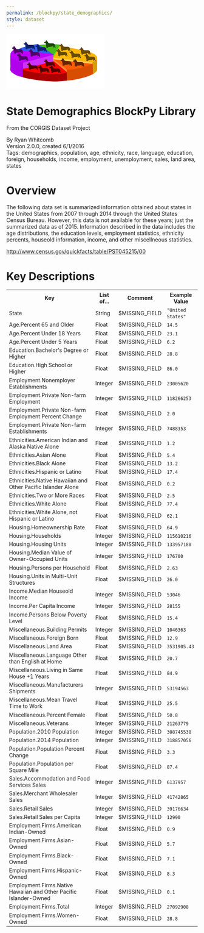 ```yaml
---
permalink: /blockpy/state_demographics/
style: dataset
---
```


<img class="img-thumbnail float-right"
     src="/images/datasets/state-demographics-splash.png"
     alt="state demographics icon"
     role="presentation">

# State Demographics BlockPy Library

<p class='lead'>From the CORGIS Dataset Project</p>

<span class='text-muted'>By Ryan Whitcomb</span><br>
<span class='text-muted'>Version 2.0.0, created 6/1/2016</span><br>
<span class='text-muted'>Tags: demographics, population, age, ethnicity, race, language, education, foreign, households, income, employment, unemployment, sales, land area, states</span>

# Overview

The following data set is summarized information obtained about states in the United States from 2007 through 2014 through the United States Census Bureau. However, this data is not available for these years; just the summarized data as of 2015. Information described in the data includes the age distributions, the education levels, employment statistics, ethnicity percents, houseold information, income, and other miscellneous statistics.



<http://www.census.gov/quickfacts/table/PST045215/00>




# Key Descriptions
    
<table class='table table-condensed table-striped table-bordered table-hover'>
<tr>
    <th class=''>Key</th>
    <th class=''>List of...</th>
    <th class=''>Comment</th>
    <th class=''>Example Value</th>
</tr>

<tr>
    <td>State</td>
    <td>String</td> 
    <td>$MISSING_FIELD</td>
    <td><code>"United States"</code></td>
</tr>

<tr>
    <td>Age.Percent 65 and Older</td>
    <td>Float</td> 
    <td>$MISSING_FIELD</td>
    <td><code>14.5</code></td>
</tr>

<tr>
    <td>Age.Percent Under 18 Years</td>
    <td>Float</td> 
    <td>$MISSING_FIELD</td>
    <td><code>23.1</code></td>
</tr>

<tr>
    <td>Age.Percent Under 5 Years</td>
    <td>Float</td> 
    <td>$MISSING_FIELD</td>
    <td><code>6.2</code></td>
</tr>

<tr>
    <td>Education.Bachelor's Degree or Higher</td>
    <td>Float</td> 
    <td>$MISSING_FIELD</td>
    <td><code>28.8</code></td>
</tr>

<tr>
    <td>Education.High School or Higher</td>
    <td>Float</td> 
    <td>$MISSING_FIELD</td>
    <td><code>86.0</code></td>
</tr>

<tr>
    <td>Employment.Nonemployer Establishments</td>
    <td>Integer</td> 
    <td>$MISSING_FIELD</td>
    <td><code>23005620</code></td>
</tr>

<tr>
    <td>Employment.Private Non-farm Employment</td>
    <td>Integer</td> 
    <td>$MISSING_FIELD</td>
    <td><code>118266253</code></td>
</tr>

<tr>
    <td>Employment.Private Non-farm Employment Percent Change</td>
    <td>Float</td> 
    <td>$MISSING_FIELD</td>
    <td><code>2.0</code></td>
</tr>

<tr>
    <td>Employment.Private Non-farm Establishments</td>
    <td>Integer</td> 
    <td>$MISSING_FIELD</td>
    <td><code>7488353</code></td>
</tr>

<tr>
    <td>Ethnicities.American Indian and Alaska Native Alone</td>
    <td>Float</td> 
    <td>$MISSING_FIELD</td>
    <td><code>1.2</code></td>
</tr>

<tr>
    <td>Ethnicities.Asian Alone</td>
    <td>Float</td> 
    <td>$MISSING_FIELD</td>
    <td><code>5.4</code></td>
</tr>

<tr>
    <td>Ethnicities.Black Alone</td>
    <td>Float</td> 
    <td>$MISSING_FIELD</td>
    <td><code>13.2</code></td>
</tr>

<tr>
    <td>Ethnicities.Hispanic or Latino</td>
    <td>Float</td> 
    <td>$MISSING_FIELD</td>
    <td><code>17.4</code></td>
</tr>

<tr>
    <td>Ethnicities.Native Hawaiian and Other Pacific Islander Alone</td>
    <td>Float</td> 
    <td>$MISSING_FIELD</td>
    <td><code>0.2</code></td>
</tr>

<tr>
    <td>Ethnicities.Two or More Races</td>
    <td>Float</td> 
    <td>$MISSING_FIELD</td>
    <td><code>2.5</code></td>
</tr>

<tr>
    <td>Ethnicities.White Alone</td>
    <td>Float</td> 
    <td>$MISSING_FIELD</td>
    <td><code>77.4</code></td>
</tr>

<tr>
    <td>Ethnicities.White Alone, not Hispanic or Latino</td>
    <td>Float</td> 
    <td>$MISSING_FIELD</td>
    <td><code>62.1</code></td>
</tr>

<tr>
    <td>Housing.Homeownership Rate</td>
    <td>Float</td> 
    <td>$MISSING_FIELD</td>
    <td><code>64.9</code></td>
</tr>

<tr>
    <td>Housing.Households</td>
    <td>Integer</td> 
    <td>$MISSING_FIELD</td>
    <td><code>115610216</code></td>
</tr>

<tr>
    <td>Housing.Housing Units</td>
    <td>Integer</td> 
    <td>$MISSING_FIELD</td>
    <td><code>133957180</code></td>
</tr>

<tr>
    <td>Housing.Median Value of Owner-Occupied Units</td>
    <td>Integer</td> 
    <td>$MISSING_FIELD</td>
    <td><code>176700</code></td>
</tr>

<tr>
    <td>Housing.Persons per Household</td>
    <td>Float</td> 
    <td>$MISSING_FIELD</td>
    <td><code>2.63</code></td>
</tr>

<tr>
    <td>Housing.Units in Multi-Unit Structures</td>
    <td>Float</td> 
    <td>$MISSING_FIELD</td>
    <td><code>26.0</code></td>
</tr>

<tr>
    <td>Income.Median Houseold Income</td>
    <td>Integer</td> 
    <td>$MISSING_FIELD</td>
    <td><code>53046</code></td>
</tr>

<tr>
    <td>Income.Per Capita Income</td>
    <td>Integer</td> 
    <td>$MISSING_FIELD</td>
    <td><code>28155</code></td>
</tr>

<tr>
    <td>Income.Persons Below Poverty Level</td>
    <td>Float</td> 
    <td>$MISSING_FIELD</td>
    <td><code>15.4</code></td>
</tr>

<tr>
    <td>Miscellaneous.Building Permits</td>
    <td>Integer</td> 
    <td>$MISSING_FIELD</td>
    <td><code>1046363</code></td>
</tr>

<tr>
    <td>Miscellaneous.Foreign Born</td>
    <td>Float</td> 
    <td>$MISSING_FIELD</td>
    <td><code>12.9</code></td>
</tr>

<tr>
    <td>Miscellaneous.Land Area</td>
    <td>Float</td> 
    <td>$MISSING_FIELD</td>
    <td><code>3531905.43</code></td>
</tr>

<tr>
    <td>Miscellaneous.Language Other than English at Home</td>
    <td>Float</td> 
    <td>$MISSING_FIELD</td>
    <td><code>20.7</code></td>
</tr>

<tr>
    <td>Miscellaneous.Living in Same House +1 Years</td>
    <td>Float</td> 
    <td>$MISSING_FIELD</td>
    <td><code>84.9</code></td>
</tr>

<tr>
    <td>Miscellaneous.Manufacturers Shipments</td>
    <td>Integer</td> 
    <td>$MISSING_FIELD</td>
    <td><code>53194563</code></td>
</tr>

<tr>
    <td>Miscellaneous.Mean Travel Time to Work</td>
    <td>Float</td> 
    <td>$MISSING_FIELD</td>
    <td><code>25.5</code></td>
</tr>

<tr>
    <td>Miscellaneous.Percent Female</td>
    <td>Float</td> 
    <td>$MISSING_FIELD</td>
    <td><code>50.8</code></td>
</tr>

<tr>
    <td>Miscellaneous.Veterans</td>
    <td>Integer</td> 
    <td>$MISSING_FIELD</td>
    <td><code>21263779</code></td>
</tr>

<tr>
    <td>Population.2010 Population</td>
    <td>Integer</td> 
    <td>$MISSING_FIELD</td>
    <td><code>308745538</code></td>
</tr>

<tr>
    <td>Population.2014 Population</td>
    <td>Integer</td> 
    <td>$MISSING_FIELD</td>
    <td><code>318857056</code></td>
</tr>

<tr>
    <td>Population.Population Percent Change</td>
    <td>Float</td> 
    <td>$MISSING_FIELD</td>
    <td><code>3.3</code></td>
</tr>

<tr>
    <td>Population.Population per Square Mile</td>
    <td>Float</td> 
    <td>$MISSING_FIELD</td>
    <td><code>87.4</code></td>
</tr>

<tr>
    <td>Sales.Accommodation and Food Services Sales</td>
    <td>Integer</td> 
    <td>$MISSING_FIELD</td>
    <td><code>6137957</code></td>
</tr>

<tr>
    <td>Sales.Merchant Wholesaler Sales</td>
    <td>Integer</td> 
    <td>$MISSING_FIELD</td>
    <td><code>41742865</code></td>
</tr>

<tr>
    <td>Sales.Retail Sales</td>
    <td>Integer</td> 
    <td>$MISSING_FIELD</td>
    <td><code>39176634</code></td>
</tr>

<tr>
    <td>Sales.Retail Sales per Capita</td>
    <td>Integer</td> 
    <td>$MISSING_FIELD</td>
    <td><code>12990</code></td>
</tr>

<tr>
    <td>Employment.Firms.American Indian-Owned</td>
    <td>Float</td> 
    <td>$MISSING_FIELD</td>
    <td><code>0.9</code></td>
</tr>

<tr>
    <td>Employment.Firms.Asian-Owned</td>
    <td>Float</td> 
    <td>$MISSING_FIELD</td>
    <td><code>5.7</code></td>
</tr>

<tr>
    <td>Employment.Firms.Black-Owned</td>
    <td>Float</td> 
    <td>$MISSING_FIELD</td>
    <td><code>7.1</code></td>
</tr>

<tr>
    <td>Employment.Firms.Hispanic-Owned</td>
    <td>Float</td> 
    <td>$MISSING_FIELD</td>
    <td><code>8.3</code></td>
</tr>

<tr>
    <td>Employment.Firms.Native Hawaiian and Other Pacific Islander-Owned</td>
    <td>Float</td> 
    <td>$MISSING_FIELD</td>
    <td><code>0.1</code></td>
</tr>

<tr>
    <td>Employment.Firms.Total</td>
    <td>Integer</td> 
    <td>$MISSING_FIELD</td>
    <td><code>27092908</code></td>
</tr>

<tr>
    <td>Employment.Firms.Women-Owned</td>
    <td>Float</td> 
    <td>$MISSING_FIELD</td>
    <td><code>28.8</code></td>
</tr>

</table>